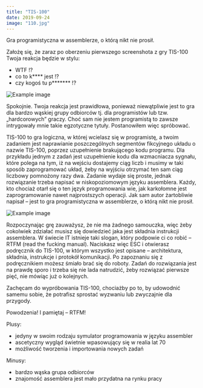 ```yaml
---
title: "TIS-100"
date: 2019-09-24
image: "110.jpg"
---
```


Gra programistyczna w assemblerze, o którą nikt nie prosił.

Założę się, że zaraz po oberzeniu pierwszego screenshota z gry TIS-100 Twoja reakcja będzie w stylu:

- WTF !?
- co to k**** jest !?
- czy kogoś tu p******* !?

![Example image](/images/110a.png)

Spokojnie. Twoja reakcja jest prawidłowa, ponieważ niewątpliwie jest to gra dla bardzo wąskiej grupy odbiorców tj. dla programistów lub tzw. „hardcorowych” graczy. Choć sam nie jestem programistą to zawsze intrygowały mnie takie egzotyczne tytuły. Postanowiłem więc spróbować.

TIS-100 to gra logiczna, w której wcielasz się w programistę, a twoim zadaniem jest naprawianie poszczególnych segmentów fikcyjnego układu o nazwie TIS-100, poprzez uzupełnienie brakującego kodu programu. Dla przykładu jednym z zadań jest uzupełnienie kodu dla wzmacniacza sygnału, które polega na tym, iż na wejściu dostajemy ciąg liczb i musimy w taki sposób zaprogramować układ, żeby na wyjściu otrzymać ten sam ciąg liczbowy pomnożony razy dwa. Zadanie wydaje się proste, jednak rozwiązanie trzeba napisać w niskopoziomowym języku assemblera. Każdy, kto chociaż otarł się o ten język programowania wie, jak karkołomne jest zaprogramowanie nawet najprostszych operacji. Jak sam autor żartobliwie napisał – jest to gra programistyczna w assemblerze, o którą nikt nie prosił.

![Example image](/images/110b.png)

Rozpoczynając grę zauważysz, że nie ma żadnego samouczka, więc żeby cokolwiek zdziałać musisz się dowiedzieć jaka jest składnia instrukcji assemblera. W świecie IT istnieje taki slogan, który podpowie ci co robić – RTFM (read the fucking manual). Naciskasz więc ESC i otwierasz podręcznik do TIS-100, w którym wszystko jest opisane – architektura, składnia, instrukcje i protokół komunikacji. Po zapoznaniu się z podręcznikiem możesz śmiało brać się do roboty. Zadań do rozwiązania jest na prawdę sporo i trzeba się nie lada natrudzić, żeby rozwiązać pierwsze pięć, nie mówiąc już o kolejnych.

Zachęcam do wypróbowania TIS-100, chociażby po to, by udowodnić samemu sobie, że potrafisz sprostać wyzwaniu lub zwyczajnie dla przygody.

Powodzenia!
I pamiętaj – RTFM!

Plusy:
- jedyny w swoim rodzaju symulator programowania w języku assembler
- ascetyczny wygląd świetnie wpasowujący się w realia lat 70
- możliwość tworzenia i importowania nowych zadań

Minusy:
- bardzo wąska grupa odbiorców
- znajomość assemblera jest mało przydatna na rynku pracy